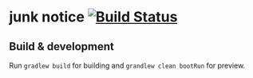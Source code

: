 # junk notice [![Build Status](https://travis-ci.org/philuu265/junk-notice.svg?branch=master)](https://travis-ci.org/philuu265/junk-notice)

## Build & development

Run `gradlew build` for building and `grandlew clean bootRun` for preview.
